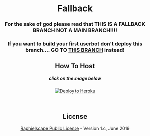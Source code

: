 <h1 align="center">Fallback</h1>
<h3 align="center">For the sake of god please read that THIS IS A FALLBACK BRANCH NOT A MAIN BRANCH!!!!</h3>
<h3 align="center">If you want to build your first userbot don't deploy this branch.... GO TO <a href="https://github.com/keselekpermen69/userbutt/tree/sql-extended">THIS BRANCH</a> instead!</h3>
<h2 align="center">How To Host</h2>
<h5 align="center">click on the image below</h5>
<p align="center"><a href="https://heroku.com/deploy?template=https://github.com/keselekpermen69/userbutt/tree/fallback"> <img src="https://camo.githubusercontent.com/83b0e95b38892b49184e07ad572c94c8038323fb/68747470733a2f2f7777772e6865726f6b7563646e2e636f6d2f6465706c6f792f627574746f6e2e737667" alt="Deploy to Heroku" /></a></p>
<p align="center">&nbsp;</p>
<h2 align="center">License</h2>
<p align="center"><a href="https://github.com/keselekpermen69/UserButt/blob/sql-extended/LICENSE">Raphielscape Public License</a> - Version 1.c, June 2019</p>
